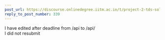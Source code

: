 ```yaml
---
post_url: https://discourse.onlinedegree.iitm.ac.in/t/project-2-tds-solver-discussion-thread/169029/340
reply_to_post_number: 339
---
```

I have edited after deadline from /api to /api/  
I did not resubmit